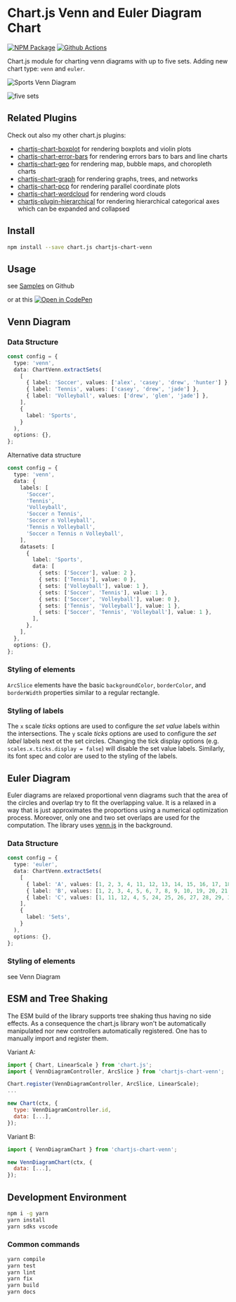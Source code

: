 # Chart.js Venn and Euler Diagram Chart

[![NPM Package][npm-image]][npm-url] [![Github Actions][github-actions-image]][github-actions-url]

Chart.js module for charting venn diagrams with up to five sets. Adding new chart type: `venn` and `euler`.

![Sports Venn Diagram](https://user-images.githubusercontent.com/4129778/84571515-f32f9100-ad93-11ea-9354-039411eef43a.png)

![five sets](https://user-images.githubusercontent.com/4129778/86374498-eca28400-bc84-11ea-8494-ea7d9cd11781.png)

## Related Plugins

Check out also my other chart.js plugins:

- [chartjs-chart-boxplot](https://github.com/sgratzl/chartjs-chart-boxplot) for rendering boxplots and violin plots
- [chartjs-chart-error-bars](https://github.com/sgratzl/chartjs-chart-error-bars) for rendering errors bars to bars and line charts
- [chartjs-chart-geo](https://github.com/sgratzl/chartjs-chart-geo) for rendering map, bubble maps, and choropleth charts
- [chartjs-chart-graph](https://github.com/sgratzl/chartjs-chart-graph) for rendering graphs, trees, and networks
- [chartjs-chart-pcp](https://github.com/sgratzl/chartjs-chart-pcp) for rendering parallel coordinate plots
- [chartjs-chart-wordcloud](https://github.com/sgratzl/chartjs-chart-wordcloud) for rendering word clouds
- [chartjs-plugin-hierarchical](https://github.com/sgratzl/chartjs-plugin-hierarchical) for rendering hierarchical categorical axes which can be expanded and collapsed

## Install

```bash
npm install --save chart.js chartjs-chart-venn
```

## Usage

see [Samples](https://github.com/upsetjs/chartjs-chart-venn/tree/master/samples) on Github

or at this [![Open in CodePen][codepen]](https://codepen.io/sgratzl/pen/ExPyZjG)

## Venn Diagram

### Data Structure

```ts
const config = {
  type: 'venn',
  data: ChartVenn.extractSets(
    [
      { label: 'Soccer', values: ['alex', 'casey', 'drew', 'hunter'] },
      { label: 'Tennis', values: ['casey', 'drew', 'jade'] },
      { label: 'Volleyball', values: ['drew', 'glen', 'jade'] },
    ],
    {
      label: 'Sports',
    }
  ),
  options: {},
};
```

Alternative data structure

```ts
const config = {
  type: 'venn',
  data: {
    labels: [
      'Soccer',
      'Tennis',
      'Volleyball',
      'Soccer ∩ Tennis',
      'Soccer ∩ Volleyball',
      'Tennis ∩ Volleyball',
      'Soccer ∩ Tennis ∩ Volleyball',
    ],
    datasets: [
      {
        label: 'Sports',
        data: [
          { sets: ['Soccer'], value: 2 },
          { sets: ['Tennis'], value: 0 },
          { sets: ['Volleyball'], value: 1 },
          { sets: ['Soccer', 'Tennis'], value: 1 },
          { sets: ['Soccer', 'Volleyball'], value: 0 },
          { sets: ['Tennis', 'Volleyball'], value: 1 },
          { sets: ['Soccer', 'Tennis', 'Volleyball'], value: 1 },
        ],
      },
    ],
  },
  options: {},
};
```

### Styling of elements

`ArcSlice` elements have the basic `backgroundColor`, `borderColor`, and `borderWidth` properties similar to a regular rectangle.

### Styling of labels

The `x` scale _ticks_ options are used to configure the _set value_ labels within the intersections.
The `y` scale _ticks_ options are used to configure the _set label_ labels next ot the set circles.
Changing the tick display options (e.g. `scales.x.ticks.display = false`) will disable the set value labels.
Similarly, its font spec and color are used to the styling of the labels.

## Euler Diagram

Euler diagrams are relaxed proportional venn diagrams such that the area of the circles and overlap try to fit the overlapping value.
It is a relaxed in a way that is just approximates the proportions using a numerical optimization process.
Moreover, only one and two set overlaps are used for the computation.
The library uses [venn.js](https://github.com/upsetjs/venn.js) in the background.

### Data Structure

```ts
const config = {
  type: 'euler',
  data: ChartVenn.extractSets(
    [
      { label: 'A', values: [1, 2, 3, 4, 11, 12, 13, 14, 15, 16, 17, 18] },
      { label: 'B', values: [1, 2, 3, 4, 5, 6, 7, 8, 9, 10, 19, 20, 21, 22, 23] },
      { label: 'C', values: [1, 11, 12, 4, 5, 24, 25, 26, 27, 28, 29, 30] },
    ],
    {
      label: 'Sets',
    }
  ),
  options: {},
};
```

### Styling of elements

see Venn Diagram

## ESM and Tree Shaking

The ESM build of the library supports tree shaking thus having no side effects. As a consequence the chart.js library won't be automatically manipulated nor new controllers automatically registered. One has to manually import and register them.

Variant A:

```js
import { Chart, LinearScale } from 'chart.js';
import { VennDiagramController, ArcSlice } from 'chartjs-chart-venn';

Chart.register(VennDiagramController, ArcSlice, LinearScale);
...

new Chart(ctx, {
  type: VennDiagramController.id,
  data: [...],
});
```

Variant B:

```js
import { VennDiagramChart } from 'chartjs-chart-venn';

new VennDiagramChart(ctx, {
  data: [...],
});
```

## Development Environment

```sh
npm i -g yarn
yarn install
yarn sdks vscode
```

### Common commands

```sh
yarn compile
yarn test
yarn lint
yarn fix
yarn build
yarn docs
```

[mit-image]: https://img.shields.io/badge/License-MIT-yellow.svg
[mit-url]: https://opensource.org/licenses/MIT
[npm-image]: https://badge.fury.io/js/chartjs-chart-venn.svg
[npm-url]: https://npmjs.org/package/chartjs-chart-venn
[github-actions-image]: https://github.com/upsetjs/chartjs-chart-venn/workflows/ci/badge.svg
[github-actions-url]: https://github.com/upsetjs/chartjs-chart-venn/actions
[codepen]: https://img.shields.io/badge/CodePen-open-blue?logo=codepen
